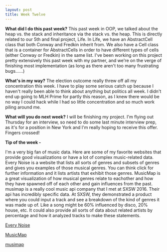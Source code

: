 ```yaml
---
layout: post
title: Week Twelve
---
```


**What did I do this past week?** This past week in OOP, we talked about the heap vs. the stack and inheritance via the stack vs. the heap. This is directly related to our 5th and final project, Life. In Life, we have an AbstractCell class that both Conway and Fredkin inherit from. We also have a Cell class that is a container for AbstractCells in order to have different types of cells (either Conway or Fredkin) in the same list. I've been working on this project pretty extensively this past week with my partner, and we're on the verge of finishing most implementation (as long as there aren't too many frustrating bugs......)

**What's in my way?** The election outcome really threw off all my concentration this week. I have to play some serious catch up because I haven't really been able to think about anything but politics all week. I didn't end up going to MLH Prime for partly this reason, as I knew there would be no way I could hack while I had so little concentration and so much work piling around me.

**What will you do next week?** I will be finishing my project. I'm flying out Thursday for an interview, so need to do some last minute interview prep, as it's for a position in New York and I'm really hoping to receive this offer. Fingers crossed!


**Tip of the week -**

I'm a very big fan of music data. Here are some of my favorite websites that provide good visualizations or have a lot of complex music-related data. Every Noise is a website that lists all sorts of genres and subsets of genres and gives you examples of those musical genres. You can think click for further information and it lists artists that exhibit those genres. MusicMap is a great visualization of how musical genres relate to eachother and how they have spawned off of each other and gain influences from the past. musimap is a really cool music api company that I met at SXSW 2016. Their api has incredibly specific data. At SXSW, they demonstrated a product where you could input a track and see a breakdown of the kind of genres it was made up of. Like a song might be 60% influenced by disco, 20% house, etc. It could also provide all sorts of data about related artists by percentage and how it analyzed tracks to make these statements. 

[Every Noise](http://everynoise.com/engenremap.html)

[MusicMap](http://musicmap.info/)

[musimap](https://www.musimap.net/technology)